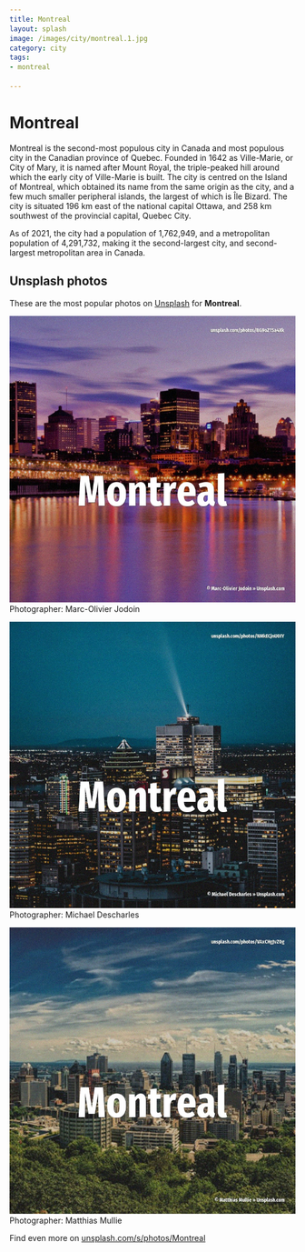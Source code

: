 ```yaml
---
title: Montreal
layout: splash
image: /images/city/montreal.1.jpg
category: city
tags:
- montreal

---
```

# Montreal

Montreal  is the second-most populous city in Canada and most populous city in the Canadian 
province of Quebec.
Founded in 1642 as Ville-Marie, or City of Mary, it is named after Mount Royal, the triple-peaked 
hill around which the early city of Ville-Marie is built.
The city is centred on the Island of Montreal, which obtained its name from the same origin as the 
city, and a few much smaller peripheral islands, the largest of which is Île Bizard.
The city is situated 196 km  east of the national capital Ottawa, and 258 km  southwest of the 
provincial capital, Quebec City.

As of 2021, the city had a population of 1,762,949, and a metropolitan  population of 4,291,732, 
making it the second-largest city, and second-largest metropolitan area in Canada.

 
## Unsplash photos
These are the most popular photos on [Unsplash](https://unsplash.com) for **Montreal**.
 
![Montreal](/images/city/montreal.1.jpg)
Photographer:  Marc-Olivier Jodoin
 
![Montreal](/images/city/montreal.2.jpg)
Photographer:  Michael Descharles
 
![Montreal](/images/city/montreal.3.jpg)
Photographer:  Matthias Mullie
 
Find even more on [unsplash.com/s/photos/Montreal](https://unsplash.com/s/photos/Montreal)
 
